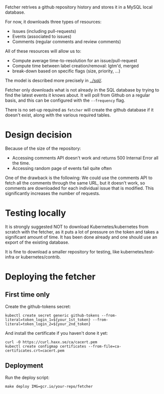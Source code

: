 Fetcher retrives a github repository history and stores it in a MySQL local
database.

For now, it downloads three types of resources:
- Issues (including pull-requests)
- Events (associated to issues)
- Comments (regular comments and review comments)

All of these resources will allow us to:
- Compute average time-to-resolution for an issue/pull-request
- Compute time between label creation/removal: lgtm'd, merged
- break-down based on specific flags (size, priority, ...)

The model is described more precisely in [../sql/]().

Fetcher only downloads what is not already in the SQL database by trying to find
the latest events it knows about. It will poll from Github on a regular basis,
and this can be configured with the `--frequency` flag.

There is no set-up required as `fetcher` will create the github database if it
doesn't exist, along with the various required tables.

Design decision
===============

Because of the size of the repository:

- Accessing comments API doesn't work and returns 500 Internal Error all the
  time.
- Accessing random page of events fail quite often

One of the drawback is the following: We could use the comments API to fetch all
the comments through the same URL, but it doesn't work, so comments are
downloaded for each individual issue that is modified. This significantly
increases the number of requests.

Testing locally
===============

It is strongly suggested NOT to download Kubernetes/kubernetes from scratch with
the fetcher, as it puts a lot of pressure on the token and takes a significant
amount of time. It has been done already and one should use an export of the
existing database.

It is fine to download a smaller repository for testing, like
kubernetes/test-infra or kubernetes/contrib.

Deploying the fetcher
=====================

First time only
---------------

Create the github-tokens secret:
```
kubectl create secret generic github-tokens --from-literal=token_login_1=${your_1st_token} --from-literal=token_login_2=${your_2nd_token}
```

And install the certificate if you haven't done it yet:
```
curl -O https://curl.haxx.se/ca/cacert.pem
kubectl create configmap certificates --from-file=ca-certificates.crt=cacert.pem
```

Deployment
----------

Run the deploy script:
```
make deploy IMG=gcr.io/your-repo/fetcher
```
